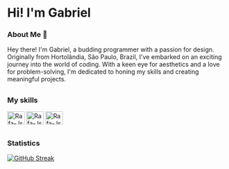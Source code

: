# Hi! I'm Gabriel

### About Me 🌱
Hey there! I'm Gabriel, a budding programmer with a passion for design. Originally from Hortolândia, São Paulo, Brazil, I've embarked on an exciting journey into the world of coding. With a keen eye for aesthetics and a love for problem-solving, I'm dedicated to honing my skills and creating meaningful projects.

##

### My skills 
<div style="display: inline_block">
  <img  alt="Rafa-Js" height="30" width="40" src="https://cdn.jsdelivr.net/gh/devicons/devicon@latest/icons/css3/css3-original.svg" />
  <img  alt="Rafa-Js" height="30" width="40" src="https://cdn.jsdelivr.net/gh/devicons/devicon@latest/icons/html5/html5-original.svg" />
  <img  alt="Rafa-Js" height="30" width="40" src="https://icongr.am/devicon/javascript-plain.svg?size=128&color=ffea00" />
</div>

##

### Statistics

[![GitHub Streak](https://github-readme-streak-stats.herokuapp.com?user=Gabriel_Moraes&theme=shadow-green&border_radius=40&card_width=1200)](https://git.io/streak-stats)
